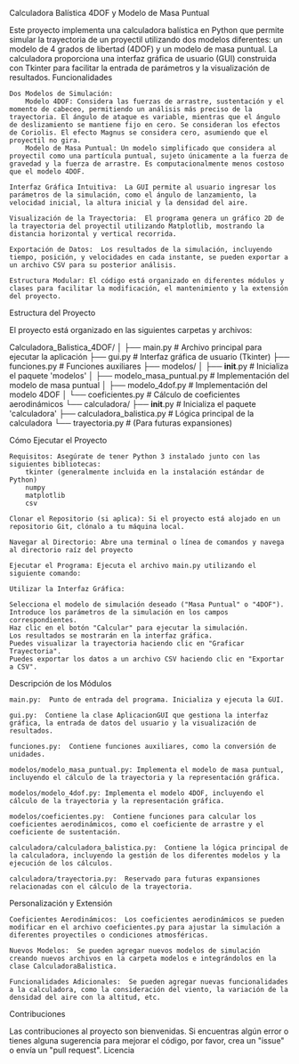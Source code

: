 Calculadora Balística 4DOF y Modelo de Masa Puntual

Este proyecto implementa una calculadora balística en Python que permite simular la trayectoria de un proyectil utilizando dos modelos diferentes: un modelo de 4 grados de libertad (4DOF) y un modelo de masa puntual.  La calculadora proporciona una interfaz gráfica de usuario (GUI) construida con Tkinter para facilitar la entrada de parámetros y la visualización de resultados.
Funcionalidades

    Dos Modelos de Simulación:
        Modelo 4DOF: Considera las fuerzas de arrastre, sustentación y el momento de cabeceo, permitiendo un análisis más preciso de la trayectoria. El ángulo de ataque es variable, mientras que el ángulo de deslizamiento se mantiene fijo en cero. Se consideran los efectos de Coriolis. El efecto Magnus se considera cero, asumiendo que el proyectil no gira.
        Modelo de Masa Puntual: Un modelo simplificado que considera al proyectil como una partícula puntual, sujeto únicamente a la fuerza de gravedad y la fuerza de arrastre. Es computacionalmente menos costoso que el modelo 4DOF.

    Interfaz Gráfica Intuitiva:  La GUI permite al usuario ingresar los parámetros de la simulación, como el ángulo de lanzamiento, la velocidad inicial, la altura inicial y la densidad del aire.

    Visualización de la Trayectoria:  El programa genera un gráfico 2D de la trayectoria del proyectil utilizando Matplotlib, mostrando la distancia horizontal y vertical recorrida.

    Exportación de Datos:  Los resultados de la simulación, incluyendo tiempo, posición, y velocidades en cada instante, se pueden exportar a un archivo CSV para su posterior análisis.

    Estructura Modular: El código está organizado en diferentes módulos y clases para facilitar la modificación, el mantenimiento y la extensión del proyecto.

Estructura del Proyecto

El proyecto está organizado en las siguientes carpetas y archivos:

Calculadora_Balistica_4DOF/
│
├── main.py                      # Archivo principal para ejecutar la aplicación
├── gui.py                       # Interfaz gráfica de usuario (Tkinter)
├── funciones.py                  # Funciones auxiliares
├── modelos/
│   ├── __init__.py              # Inicializa el paquete 'modelos'
│   ├── modelo_masa_puntual.py   # Implementación del modelo de masa puntual
│   ├── modelo_4dof.py          # Implementación del modelo 4DOF
│   └── coeficientes.py         # Cálculo de coeficientes aerodinámicos
└── calculadora/
    ├── __init__.py              # Inicializa el paquete 'calculadora'
    ├── calculadora_balistica.py  # Lógica principal de la calculadora
    └── trayectoria.py           # (Para futuras expansiones)

Cómo Ejecutar el Proyecto

    Requisitos: Asegúrate de tener Python 3 instalado junto con las siguientes bibliotecas:
        tkinter (generalmente incluida en la instalación estándar de Python)
        numpy
        matplotlib
        csv

    Clonar el Repositorio (si aplica): Si el proyecto está alojado en un repositorio Git, clónalo a tu máquina local.

    Navegar al Directorio: Abre una terminal o línea de comandos y navega al directorio raíz del proyecto 

    Ejecutar el Programa: Ejecuta el archivo main.py utilizando el siguiente comando: 
    
    Utilizar la Interfaz Gráfica:

    Selecciona el modelo de simulación deseado ("Masa Puntual" o "4DOF").
    Introduce los parámetros de la simulación en los campos correspondientes.
    Haz clic en el botón "Calcular" para ejecutar la simulación.
    Los resultados se mostrarán en la interfaz gráfica.
    Puedes visualizar la trayectoria haciendo clic en "Graficar Trayectoria".
    Puedes exportar los datos a un archivo CSV haciendo clic en "Exportar a CSV".


Descripción de los Módulos

    main.py:  Punto de entrada del programa. Inicializa y ejecuta la GUI.

    gui.py:  Contiene la clase AplicacionGUI que gestiona la interfaz gráfica, la entrada de datos del usuario y la visualización de resultados.

    funciones.py:  Contiene funciones auxiliares, como la conversión de unidades.

    modelos/modelo_masa_puntual.py: Implementa el modelo de masa puntual, incluyendo el cálculo de la trayectoria y la representación gráfica.

    modelos/modelo_4dof.py: Implementa el modelo 4DOF, incluyendo el cálculo de la trayectoria y la representación gráfica.

    modelos/coeficientes.py:  Contiene funciones para calcular los coeficientes aerodinámicos, como el coeficiente de arrastre y el coeficiente de sustentación.

    calculadora/calculadora_balistica.py:  Contiene la lógica principal de la calculadora, incluyendo la gestión de los diferentes modelos y la ejecución de los cálculos.

    calculadora/trayectoria.py:  Reservado para futuras expansiones relacionadas con el cálculo de la trayectoria.

Personalización y Extensión

    Coeficientes Aerodinámicos:  Los coeficientes aerodinámicos se pueden modificar en el archivo coeficientes.py para ajustar la simulación a diferentes proyectiles o condiciones atmosféricas.

    Nuevos Modelos:  Se pueden agregar nuevos modelos de simulación creando nuevos archivos en la carpeta modelos e integrándolos en la clase CalculadoraBalistica.

    Funcionalidades Adicionales:  Se pueden agregar nuevas funcionalidades a la calculadora, como la consideración del viento, la variación de la densidad del aire con la altitud, etc.

Contribuciones

Las contribuciones al proyecto son bienvenidas.  Si encuentras algún error o tienes alguna sugerencia para mejorar el código, por favor, crea un "issue" o envía un "pull request".
Licencia

